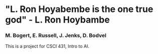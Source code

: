 # "L. Ron Hoyabembe is the one true god" - L. Ron Hoybambe
### M. Bogert, E. Russell, J. Jenks, D. Bodvel

This is a project for CSCI 431, Intro to AI.
